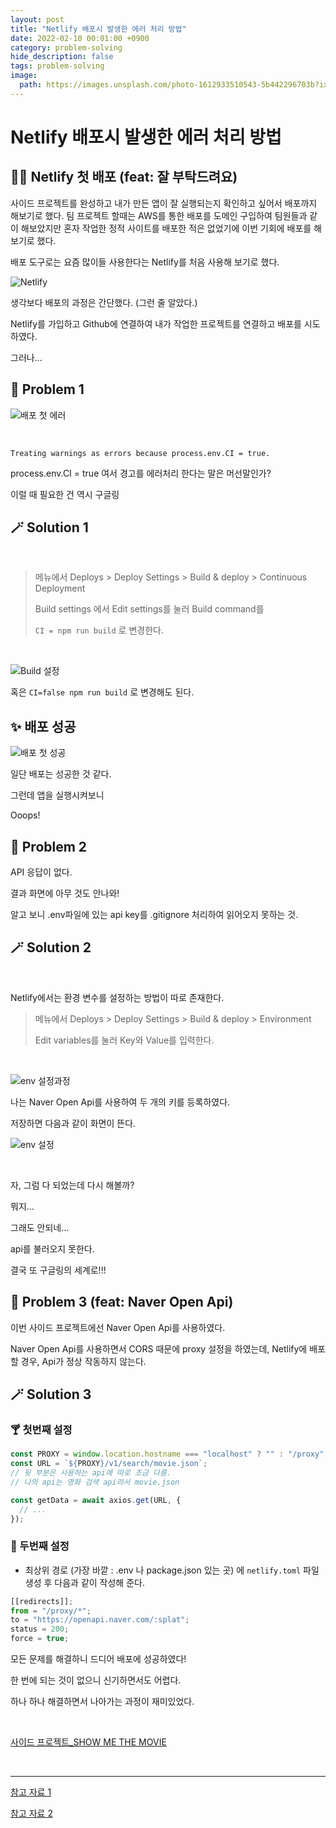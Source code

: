 ```yaml
---
layout: post
title: "Netlify 배포시 발생한 에러 처리 방법"
date: 2022-02-10 00:01:00 +0900
category: problem-solving
hide_description: false
tags: problem-solving
image:
  path: https://images.unsplash.com/photo-1612933510543-5b442296703b?ixlib=rb-4.0.3&ixid=M3wxMjA3fDB8MHxwaG90by1wYWdlfHx8fGVufDB8fHx8fA%3D%3D&auto=format&fit=crop&w=1964&q=80
---
```


# Netlify 배포시 발생한 에러 처리 방법

## 🙏🏼 Netlify 첫 배포 (feat: 잘 부탁드려요)

사이드 프로젝트를 완성하고 내가 만든 앱이 잘 실행되는지 확인하고 싶어서 배포까지 해보기로 했다.
팀 프로젝트 할때는 AWS를 통한 배포를 도메인 구입하여 팀원들과 같이 해보았지만 혼자 작업한 정적 사이트를 배포한 적은 없었기에 이번 기회에 배포를 해보기로 했다.

배포 도구로는 요즘 많이들 사용한다는 Netlify를 처음 사용해 보기로 했다.

![Netlify](https://user-images.githubusercontent.com/79234473/153225775-01231622-a7d7-43ca-bb27-045378de4dd4.png)

생각보다 배포의 과정은 간단했다. (그런 줄 알았다.)

Netlify를 가입하고 Github에 연결하여 내가 작업한 프로젝트를 연결하고 배포를 시도하였다.

그러나...

## 🧶 Problem 1<br>

![배포 첫 에러](https://user-images.githubusercontent.com/79234473/153210419-1be2a9ca-0c21-4ba1-9f08-bc3118b3c37c.png)

<br>

```
Treating warnings as errors because process.env.CI = true.
```

process.env.CI = true 여서 경고를 에러처리 한다는 말은 머선말인가?

이럴 때 필요한 건 역시 구글링

## 🪄 Solution 1

<br>

> 메뉴에서 Deploys > Deploy Settings > Build & deploy > Continuous Deployment
>
> Build settings 에서 Edit settings를 눌러 Build command를
>
> `CI = npm run build` 로 변경한다.

<br>

![Build 설정](https://user-images.githubusercontent.com/79234473/153214233-17cb6c1a-369f-4eb0-83f1-d66c3363277a.png)

혹은 `CI=false npm run build` 로 변경해도 된다.

## ✨ 배포 성공

![배포 첫 성공](https://user-images.githubusercontent.com/79234473/153215702-26444df8-11db-46d8-ab6d-6fb37cb582fa.png)

일단 배포는 성공한 것 같다.

그런데 앱을 실행시켜보니

Ooops!

## 🧶 Problem 2<br>

API 응답이 없다.

결과 화면에 아무 것도 안나와!

알고 보니 .env파일에 있는 api key를 .gitignore 처리하여 읽어오지 못하는 것.

## 🪄 Solution 2

<br>

Netlify에서는 환경 변수를 설정하는 방법이 따로 존재한다.

> 메뉴에서 Deploys > Deploy Settings > Build & deploy > Environment
>
> Edit variables를 눌러 Key와 Value를 입력한다.

<br>

![env 설정과정](https://user-images.githubusercontent.com/79234473/153217709-7aca4da3-76e3-42d6-b445-a45ae7bb1983.png)

나는 Naver Open Api를 사용하여 두 개의 키를 등록하였다.

저장하면 다음과 같이 화면이 뜬다.

![env 설정](https://user-images.githubusercontent.com/79234473/153217725-aa6dc781-1971-4939-9b50-76df91b384b2.png)

<br>

자, 그럼 다 되었는데 다시 해볼까?

뭐지...

그래도 안되네...

api를 불러오지 못한다.

결국 또 구글링의 세계로!!!

## 🧶 Problem 3 (feat: Naver Open Api)<br>

이번 사이드 프로젝트에선 Naver Open Api를 사용하였다.

Naver Open Api를 사용하면서 CORS 때문에 proxy 설정을 하였는데, Netlify에 배포할 경우, Api가 정상 작동하지 않는다.

## 🪄 Solution 3<br>

### 🍸 첫번째 설정

```js
const PROXY = window.location.hostname === "localhost" ? "" : "/proxy";
const URL = `${PROXY}/v1/search/movie.json`;
// 뒷 부분은 사용하는 api에 따로 조금 다름.
// 나의 api는 영화 검색 api라서 movie.json

const getData = await axios.get(URL, {
  // ...
});
```

### 🥂 두번째 설정

- 최상위 경로 (가장 바깥 : .env 나 package.json 있는 곳) 에 `netlify.toml` 파일 생성 후 다음과 같이 작성해 준다.

```js
[[redirects]];
from = "/proxy/*";
to = "https://openapi.naver.com/:splat";
status = 200;
force = true;
```

모든 문제를 해결하니 드디어 배포에 성공하였다!

한 번에 되는 것이 없으니 신기하면서도 어렵다.

하나 하나 해결하면서 나아가는 과정이 재미있었다.

<br>

[사이드 프로젝트\_SHOW ME THE MOVIE](https://show-me-the-movie.netlify.app/)

<br>

---

[참고 자료 1](https://velog.io/@mochapoke/TIL-netlify%EB%A1%9C-%EB%B0%B0%ED%8F%AC%EC%8B%9C-proxy-%EC%85%8B%ED%8C%85%ED%95%98%EB%8A%94-%EB%B0%A9%EB%B2%95)

[참고 자료 2](https://stackoverflow.com/questions/62033577/netlify-redirect-is-not-working-with-my-create-react-app)
